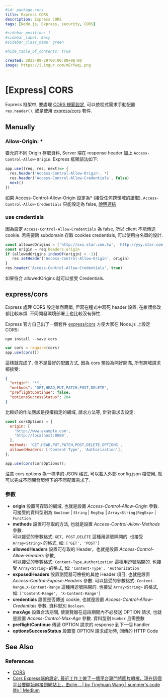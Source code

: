 ```yaml
---
#id: package-cors
title: Express CORS
description: Express CORS
tags: [Node.js, Express, security, CORS]

#sidebar_position: 1
#sidebar_label: Easy
#sidebar_class_name: green

#hide_table_of_contents: true

created: 2022-09-29T00:00:00+08:00
image: https://i.imgur.com/mErPwqL.png
---
```


[Express] CORS
==============

Express 框架中, 要處理 [CORS 規範設定](../Security/CORS.md), 
可以依程式需求手動配置 `res.header()`, 或是使用 [express/cors](https://github.com/expressjs/cors) 套件.



Manually
--------

### Allow-Origin: * ###

要允許不同 Origin 存取資料, Server 端在 response header 加上 `Access-Control-Allow-Origin`.
Express 框架語法如下:


``` js
app.use((req, res, next)=> {
  res.header('Access-Control-Allow-Origin', *)
  res.header('Access-Control-Allow-Credentials', false)
  next()
})
````

如果 Access-Control-Allow-Origin 設定為* (接受任何跨領域的讀取), 
`Access-Control-Allow-Credentials` 只能設定為 false, 
[說明連結](https://developer.mozilla.org/en-US/docs/Web/HTTP/CORS/Errors/CORSNotSupportingCredentials)

### use credentials ###

因為設定 `Access-Control-Allow-Credentials` 為 false, 所以 client 不能傳送 cookie.
若需要跨 subdomain 存取 cookies credentials, 可以使用白名單的設計.

``` js
const allowedOrigins = ['http://xxx.star.com.tw', 'http://yyy.star.com.tw', 'http://zzz.star.com.tw']
const origin = req.headers.origin
if (allowedOrigins.indexOf(origin) > -1){
   res.setHeader('Access-Control-Allow-Origin', origin)
}
res.header('Access-Control-Allow-Credentials', true)
```

如果符合 allowedOrigins 就可以接受 Credentials.



express/cors
------------

Express 處理 CORS 設定雖然簡單, 但寫在程式中寫死 header 設置, 在維護修改都比較麻煩. 
不同開發環境部署上也比較沒有彈性.

Express 官方自己出了一個套件 [express/cors](https://github.com/expressjs/cors) 方便大家在 Node.js 上設定 CORS:

``` shell
npm install --save cors
```

``` js
var cors = require(cors)
app.use(cors())
```

這樣就完成了. 但不是最好的配置方式, 因為 cors 預設為開好開滿, 所有跨域請求都接受:

``` json
{
  "origin": "*",
  "methods": "GET,HEAD,PUT,PATCH,POST,DELETE",
  "preflightContinue": false,
  "optionsSuccessStatus": 204
} 
```

比較好的作法應該是授權指定的網域, 請求方法等, 針對需求去設定:

``` js
const corsOptions = {
  origin: [
    'http://www.example.com',
    'http://localhost:8080',
  ],
  methods: 'GET,HEAD,PUT,PATCH,POST,DELETE,OPTIONS',
  allowedHeaders: ['Content-Type', 'Authorization'],
};

app.use(cors(corsOptions));
```

注意 cors options 為一標準的 JSON 格式,
可以載入外部 config.json 檔使用, 就可以完成不同開發環境下的不同配置需求了.

### 參數 ###

- __origin__ 設置可存取的網域, 也就是設置 _Access-Control-Allow-Origin_ 參數.  
  可接受的資料型別為 `Boolean` | `String` | `RegExp` | `Array<String|RegExp>` | `Function`
- __methods__ 設置可存取的方法, 也就是設置 _Access-Control-Allow-Methods_ 參數.  
  可以接受的參數格式: `GET, POST,DELETE` 這種用逗號隔開的. 
  也接受 `Array<String>` 的格式, 如: `['GET', 'POST']`
- __allowedHeaders__ 設置可存取的 Header，也就是設置 _Access-Control-Allow-Headers_ 參數,  
  可以接受的參數格式: `Content-Type,Authorization` 這種用逗號隔開的.
  也接受 `Array<String>` 的格式, 如: `'Content-Type', 'Authorization'`
- __exposedHeaders__ 設置瀏覽器可檢視的其他 Header 項目, 也就是設置 _Access-Control-Expose-Headers_ 參數.
  可以接受的參數格式: `Content-Range,X-Content-Range` 這種用逗號隔開的.
  也接受 `Array<String>` 的格式, 如: `['Content-Range', 'X-Content-Range']`
- __credentials__ 設置是否傳送 cookie, 也就是設置 _Access-Control-Allow-Credentials_ 參數.
  資料型別 `Boolean`.
- __maxAge__ 設置合法期間, 使瀏覽器在這段期間內不必發送 OPTION 請求, 也就是設置 _Access-Control-Max-Age_ 參數.
  資料型別 `Number` 且需整數
- __preflightContinue__ 傳遞 OPTION 請求的 response 到下一個 handler
- __optionsSuccessStatus__ 設置當 OPTION 請求成功時, 回傳的 HTTP Code



See Also
--------

### References ###

- [CORS](../Security/CORS.md)
- [Cors Express端的設定. 最近工作上做了一個平台專門將圖片轉檔，現在這個平台要開始串接到網站上，由clie… | by Tinghuan Wang | summer's code life | Medium](https://medium.com/summers-life/cros-express%E7%AB%AF%E7%9A%84%E8%A8%AD%E5%AE%9A-f94c9a3199a1)
